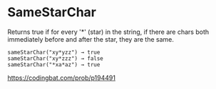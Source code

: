 # SameStarChar
Returns true if for every '*' (star) in the string, if there are chars both immediately before and after the star, they are the same.
```
sameStarChar("xy*yzz") → true
sameStarChar("xy*zzz") → false
sameStarChar("*xa*az") → true
```
https://codingbat.com/prob/p194491